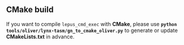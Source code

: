 ## CMake build
If you want to compile `lepus_cmd_exec` with **CMake**, please use **`python tools/oliver/lynx-tasm/gn_to_cmake_oliver.py`** to generate or update **CMakeLists.txt** in advance.
